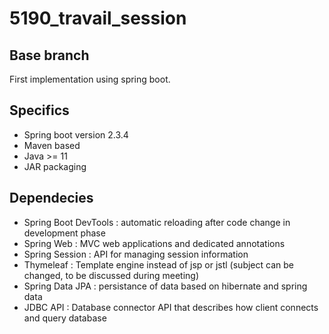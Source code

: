 # 5190_travail_session

## Base branch

First implementation using spring boot. 

## Specifics

- Spring boot version 2.3.4
- Maven based
- Java >= 11
- JAR packaging

## Dependecies

- Spring Boot DevTools : automatic reloading after code change in development phase
- Spring Web : MVC web applications and dedicated annotations
- Spring Session : API for managing session information
- Thymeleaf : Template engine instead of jsp or jstl (subject can be changed, to be discussed during meeting)
- Spring Data JPA : persistance of data based on hibernate and spring data
- JDBC API : Database connector API that describes how client connects and query database
